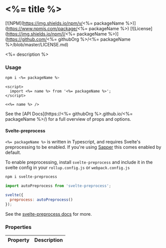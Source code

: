 # <%= title %>

[![NPM](https://img.shields.io/npm/v/<%= packageName %>)](https://www.npmjs.com/package/<%= packageName %>) [![License](https://img.shields.io/npm/l/<%= packageName %>)](https://github.com/<%= githubOrg %>/<%= packageName %>/blob/master/LICENSE.md)

<%= description %>

### Usage

```sh
npm i <%= packageName %>
```

```svelte
<script>
  import <%= name %> from '<%= packageName %>';
</script>

<<%= name %> />
```

See the [API Docs](https://<%= githubOrg %>.github.io/<%= packageName %>/) for a full overview of props and options.

#### Svelte-preprocess

`<%= packageName %>` is written in Typescript, and requires Svelte's preprocessing to be enabled. If you're using [Sapper](https://sapper.svelte.dev/) this comes enabled by default.

To enable preprocessing, install `svelte-preprocess` and include it in the svelte config in your `rollup.config.js` or `webpack.config.js`

```sh
npm i svelte-preprocess
```

```js
import autoPreprocess from 'svelte-preprocess';

svelte({
  preprocess: autoPreprocess()
});
```

See the [svelte-preprocess docs](https://github.com/sveltejs/svelte-preprocess) for more.

### Properties

| Property | Description |
| -------- | ----------- |
